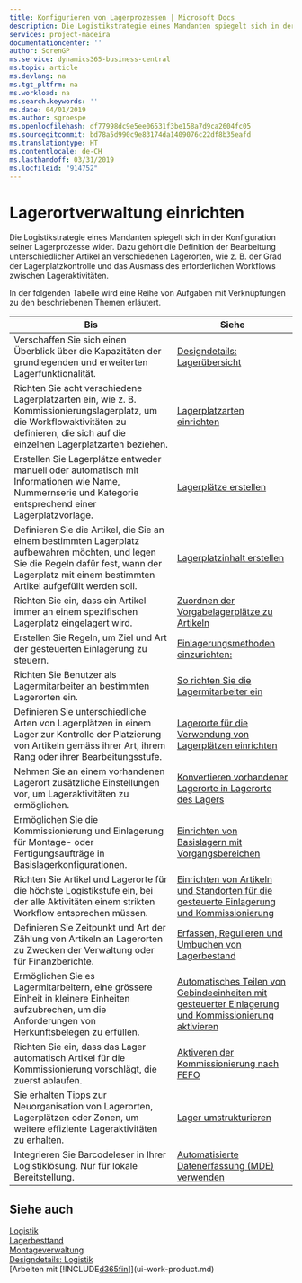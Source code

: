 ```yaml
---
title: Konfigurieren von Lagerprozessen | Microsoft Docs
description: Die Logistikstrategie eines Mandanten spiegelt sich in der Konfiguration seiner Lagerprozesse wider. Dazu gehört die Definition der Bearbeitung unterschiedlicher Artikel an verschiedenen Lagerorten, wie z. B. der Grad der Lagerplatzkontrolle und das Ausmass des erforderlichen Workflows zwischen Lageraktivitäten.
services: project-madeira
documentationcenter: ''
author: SorenGP
ms.service: dynamics365-business-central
ms.topic: article
ms.devlang: na
ms.tgt_pltfrm: na
ms.workload: na
ms.search.keywords: ''
ms.date: 04/01/2019
ms.author: sgroespe
ms.openlocfilehash: df77998dc9e5ee06531f3be158a7d9ca2604fc05
ms.sourcegitcommit: bd78a5d990c9e83174da1409076c22df8b35eafd
ms.translationtype: HT
ms.contentlocale: de-CH
ms.lasthandoff: 03/31/2019
ms.locfileid: "914752"
---
```

# <a name="setting-up-warehouse-management"></a>Lagerortverwaltung einrichten
Die Logistikstrategie eines Mandanten spiegelt sich in der Konfiguration seiner Lagerprozesse wider. Dazu gehört die Definition der Bearbeitung unterschiedlicher Artikel an verschiedenen Lagerorten, wie z. B. der Grad der Lagerplatzkontrolle und das Ausmass des erforderlichen Workflows zwischen Lageraktivitäten.  

 In der folgenden Tabelle wird eine Reihe von Aufgaben mit Verknüpfungen zu den beschriebenen Themen erläutert.   

|**Bis**|**Siehe**|  
|------------|-------------|  
|Verschaffen Sie sich einen Überblick über die Kapazitäten der grundlegenden und erweiterten Lagerfunktionalität.|[Designdetails: Lagerübersicht](design-details-warehouse-overview.md)|  
|Richten Sie acht verschiedene Lagerplatzarten ein, wie z. B. Kommissionierungslagerplatz, um die Workflowaktivitäten zu definieren, die sich auf die einzelnen Lagerplatzarten beziehen.|[Lagerplatzarten einrichten](warehouse-how-to-set-up-bin-types.md)|  
|Erstellen Sie Lagerplätze entweder manuell oder automatisch mit Informationen wie Name, Nummernserie und Kategorie entsprechend einer Lagerplatzvorlage.|[Lagerplätze erstellen](warehouse-how-to-create-individual-bins.md)|  
|Definieren Sie die Artikel, die Sie an einem bestimmten Lagerplatz aufbewahren möchten, und legen Sie die Regeln dafür fest, wann der Lagerplatz mit einem bestimmten Artikel aufgefüllt werden soll.|[Lagerplatzinhalt erstellen](warehouse-how-to-set-up-bin-contents.md)|  
|Richten Sie ein, dass ein Artikel immer an einem spezifischen Lagerplatz eingelagert wird.|[Zuordnen der Vorgabelagerplätze zu Artikeln](warehouse-how-to-assign-default-bins-to-items.md)|
|Erstellen Sie Regeln, um Ziel und Art der gesteuerten Einlagerung zu steuern.|[Einlagerungsmethoden einzurichten:](warehouse-how-to-set-up-put-away-templates.md)|
|Richten Sie Benutzer als Lagermitarbeiter an bestimmten Lagerorten ein.|[So richten Sie die Lagermitarbeiter ein](warehouse-how-to-set-up-warehouse-employees.md)|
|Definieren Sie unterschiedliche Arten von Lagerplätzen in einem Lager zur Kontrolle der Platzierung von Artikeln gemäss ihrer Art, ihrem Rang oder ihrer Bearbeitungsstufe.|[Lagerorte für die Verwendung von Lagerplätzen einrichten](warehouse-how-to-set-up-locations-to-use-bins.md)|
|Nehmen Sie an einem vorhandenen Lagerort zusätzliche Einstellungen vor, um Lageraktivitäten zu ermöglichen.|[Konvertieren vorhandener Lagerorte in Lagerorte des Lagers](warehouse-how-to-convert-existing-locations-to-warehouse-locations.md)|
|Ermöglichen Sie die Kommissionierung und Einlagerung für Montage- oder Fertigungsaufträge in Basislagerkonfigurationen.|[Einrichten von Basislagern mit Vorgangsbereichen](warehouse-how-to-set-up-basic-warehouses-with-operations-areas.md)|  
|Richten Sie Artikel und Lagerorte für die höchste Logistikstufe ein, bei der alle Aktivitäten einem strikten Workflow entsprechen müssen.|[Einrichten von Artikeln und Standorten für die gesteuerte Einlagerung und Kommissionierung](warehouse-how-to-set-up-items-for-directed-put-away-and-pick.md)|  
|Definieren Sie Zeitpunkt und Art der Zählung von Artikeln an Lagerorten zu Zwecken der Verwaltung oder für Finanzberichte.|[Erfassen, Regulieren und Umbuchen von Lagerbestand](inventory-how-count-adjust-reclassify.md)|
|Ermöglichen Sie es Lagermitarbeitern, eine grössere Einheit in kleinere Einheiten aufzubrechen, um die Anforderungen von Herkunftsbelegen zu erfüllen.|[Automatisches Teilen von Gebindeeinheiten mit gesteuerter Einlagerung und Kommissionierung aktivieren](warehouse-enable-automatic-breaking-bulk-with-directed-put-away-and-pick.md)|  
|Richten Sie ein, dass das Lager automatisch Artikel für die Kommissionierung vorschlägt, die zuerst ablaufen.|[Aktiveren der Kommissionierung nach FEFO](warehouse-picking-by-fefo.md)|
|Sie erhalten Tipps zur Neuorganisation von Lagerorten, Lagerplätzen oder Zonen, um weitere effiziente Lageraktivitäten zu erhalten.|[Lager umstrukturieren](warehouse-how-to-restructure-warehouses.md)|
|Integrieren Sie Barcodeleser in Ihrer Logistiklösung. Nur für lokale Bereitstellung.|[Automatisierte Datenerfassung (MDE) verwenden](warehouse-use-automated-data-capture-systems-adcs.md)|

## <a name="see-also"></a>Siehe auch  
[Logistik](warehouse-manage-warehouse.md)  
[Lagerbesttand](inventory-manage-inventory.md)  
[Montageverwaltung](assembly-assemble-items.md)    
[Designdetails: Logistik](design-details-warehouse-management.md)  
[Arbeiten mit [!INCLUDE[d365fin](includes/d365fin_md.md)]](ui-work-product.md)
